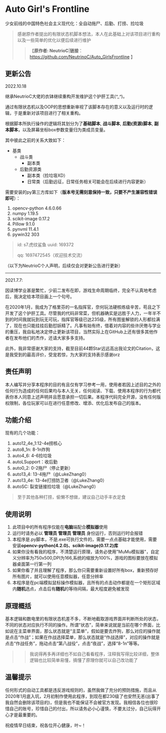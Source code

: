 # Auto Girl's Frontline      
少女前线的中国特色社会主义现代化：全自动拖尸、后勤、打捞、捡垃圾

>感谢原作者提出的有限状态机脚本想法，本人在此基础上对该项目进行重构以及一些简单的优化以便后续进行维护
>>【**原作者: NeutrioC**|**链接**：https://github.com/NeutrinoC/Auto_GirlsFrontline 】

## 更新公告
2022.10.18

继承NeutrioC大佬的衣钵继续重构开发维护这个护肝工具(*^_^*)。

通过有限状态机以及OOP的思想重新审视了该脚本存在的意义以及运行时的逻辑，于是重新对该项目进行了相关重构。

根据脚本所执行操作的逻辑将其划分为了**基础脚本**, **战斗脚本**, **后勤(资源)脚本**, **副本脚本**，以及屏幕坐标box参数变量归为类成员变量。

其中彼此之前的关系大致如下：

* 基类
  * 战斗类
    * 副本类
  * 后勤资源类
    * 副本类（捡垃圾XD）
    * 日常类（后勤远征，日常任务相关可能会在后续进行内容更新）

需要安装的py第三方库如下（**版本号无需刻意保持一致，只要不产生兼容性错误即可**）：
1. opencv-python             4.6.0.66
2. numpy                     1.19.5
3. scikit-image              0.17.2
4. Pillow                    9.1.0
5. pynvml                    11.4.1
6. pywin32                   303

>id: s7.虎纹鲨鱼 uuid: 169372
> 
> qq: 1697472545（欢迎技术交流）



（以下为NeutrioC个人声明，后续仅会对更新公告进行更新）

---

2021.7.7:

因读博学业甚是繁忙，少前二发布在即，游戏生命周期临终，完全不认真地考虑后，我决定给本项目画上一个句号。

在2020年1月，我成为了格里芬的一名指挥官，奈何玩法硬核练级辛苦，苟且之下开发了这个护肝工具。尽管我的代码非常菜，但机器确实是远胜于人力，一年半不到的时间我就玩到玩无可玩，指挥官等级已达235级，所有图鉴解锁的人形都拉满了，现在也只能挂挂后勤怼妖精了。凡事有始有终，借着对内容的些许厌倦与学业的重压，我自私地决定停止更新该项目，当然实际上在GitHub上还有很多其他作者在发布他们的杰作，还请大家多多支持。

此外，我非常感谢大家的支持，截至目前44颗Star远远高出我论文的Citation，这是我受到的最高评价，受宠若惊，为大家的支持表示感谢orz


## 责任声明
本人编写并分享本程序的目的有且仅有学习参考一用，使用者若因上述目的之外的任何行为造成的任何后果均与本人无关，任何阅读、下载、使用本程序的行为都代表你本人同意上述声明并且愿意承担一切后果。本程序代码完全开源，没有任何版权限制，各位玩家可以在进行任意修改、增添、优化后发布自己的版本。


## 功能介绍
现有的几个功能：
1. auto12_4e_1:12-4e捞核心
2. auto8_1n: 8-1n炸狗
3. auto4_6: 4-6捡垃圾
4. autoLSupport：收后勤
5. auto0_2: 0-2拖尸（停止更新）
6. auto13_4: 13-4拖尸（@LukeZhang0）
7. auto13_4e: 13-4e打捞防卫者（@LukeZhang0）
8. autoSC: 裂变链接捡垃圾（@LukeZhang0）

>至于其他各种打捞，偷懒不想做，建议自己动手丰衣足食


## 使用说明
1. 此项目中的所有程序仅能在**电脑**端配合**模拟器**使用 
2. 运行时请务必以 **管理员** **管理员** **管理员** 身份运行，否则运行时会报错
3. 本程序是.py脚本，不是.exe可执行文件的，需要一点点基础才能使用，需要安装**opencv-python(4.2.0)、scikit-image(0.17.2)库**
4. 如果你没有看我的程序，不清楚运行原理，请务必使用"MuMu模拟器"，自定义分辨率为750x500,DPI为166,系统的缩放为100%，游戏的图标要放在模拟器桌面第一行第一列
5. 如果你看了并且理解了程序，那么你只需要重新设置好所有box，重新预存好所有图片，就可以使用任意模拟器，任意分辨率
6. 本程序是在pc端模拟鼠标操作模拟器，且所有的点击动作都是在一个矩形区域内**随机**选点，点击后有**随机**的等待间隔，最大程度避免被发现


## 原理概括
基本逻辑和数电里的有限状态机差不多，不断地截取游戏界面并判断所处的状态，不同的状态对应执行不同的操作。所谓“状态”，简单来说就是当前在哪个界面，比如说在主菜单界面，那么状态就是“主菜单”，假如是要去炸狗，那么对应的操作就是点击“作战”；如果在作战选择菜单，那么状态就是“作战选择”，对应的操作就是点击“作战任务”，拖动点击“第八战役”，点击“夜战”，选择“8-1n”等等。
>> 我说得再多再详细也不如自己看看程序，注释我写得比较详细，整体逻辑也比较简单易懂，搞懂了原理你就可以自己改功能了

## 温馨提示
任何形式的自动工具都是违反游戏规则的，虽然我做了充分的预防措施，而且从2020年1月底入坑，2月初制作使用此程序，到现在都230级了也安然无恙(出事了我自然会删除该项目的)，但是我也不能保证不会被官方发现。我相信各位也很珍惜自己的账号，珍惜自己的付出，所以请务必小心谨慎，不要太过分，自己玩得开心才是最重要的。

祝疫情早日结束，祝各位开心健康，叶~！
